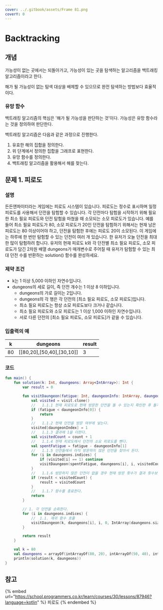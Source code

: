 ```yaml
---
cover: ../.gitbook/assets/Frame 81.png
coverY: 0
---
```


# Backtracking

## 개념

가능성이 없는 곳에서는 되돌아가고, 가능성이 있는 곳을 탐색하는 알고리즘을 백트래킹 알고리즘이라고 한다.

해가 될 가능성이 없는 탐색 대상을 배제할 수 있으므로 완전 탐색하는 방법보다 효율적이다.

### 유망 함수

백트래킹 알고리즘의 핵심은 '해가 될 가능성을 판단하는 것'이다. 가능성은 유망 함수라는 것을 정의하여 판단한다.

백트래킹 알고리즘은 다음과 같은 과정으로 진행한다.

1. 유효한 해의 집합을 정의한다.
2. 위 단계에서 정의한 집합을 그래프로 표현한다.
3. 유망 함수를 정의한다.
4. 백트래킹 알고리즘을 활용해서 해를 찾는다.



## 문제 1. 피로도

### 설명

든든앤파이터라는 게임에는 피로도 시스템이 있습니다. 피로도는 정수로 표시하며 일정 피로도를 사용해서 던전을 탐험할 수 있습니다. 각 던전마다 탐험을 시작하기 위해 필요한 최소 필요 피로도와 던전 탐험을 마쳤을 때 소모되는 소모 피로도가 있습니다. 예를 들어 최소 필요 피로도가 80, 소모 피로도가 20인 던전을 탐험하기 위해서는 현재 남은 피로도는 80 이상이어야 하고, 던전을 탐험한 후에는 피로도 20이 소모된다. 이 게임에는 하루에 한 번만 탐험할 수 있는 던전이 여러 개 있습니다. 한 유저가 오늘 던전을 최대한 많이 탐험하려 합니다. 유저의 현재 피로도 k와 각 던전별 최소 필요 피로도, 소모 피로도가 담긴 2차원 배열 dungeons가 매개변수로 주어질 때 유저가 탐험할 수 있는 최대 던전 수를 반환하는 solution() 함수를 완성하세요.



### 제약 조건

* k는 1 이상 5,000 이하인 자연수입니다.
* dungeons의 세로 길이, 즉 던전 개수는 1 이상 8 이하입니다.
  * dungeons의 가로 길이는 2입니다.
  * dungeons의 각 행은 각 던전의 \[최소 필요 피로도, 소모 피로도]입니다.
  * 최소 필요 피로도는 항상 소모 피로도보다 크거나 같습니다.
  * 최소 필요 피로도와 소모 피로도는 1 이상 1,000 이하인 자연수입니다.
  * 서로 다른 던전의 \[최소 필요 피로도, 소모 피로도]가 같을 수 있습니다.

### 입출력의 예

| k  | dungeons                      | result |
| -- | ----------------------------- | ------ |
| 80 | \[\[80,20],\[50,40],\[30,10]] | 3      |

### 코드

```kotlin
fun main() {
    fun solution(k: Int, daungeons: Array<IntArray>): Int {
        var result = 0

        fun visitDaungeon(fatigue: Int, daungeonInfo: IntArray, daungeonIndex: Int, count: Int, visit: IntArray) {
            val visited = visit.clone()
            //   1.1.1 현재 피로도로 현재 방문한 던전을 돌 수 있는지 확인한 후 돌지 못 할 경우 함수를 종료한다.
            if (fatigue < daungeonInfo[0]) {
                return
            }
            //   1.1.2 현재 던전을 방문 여부에 넣는다.
            visited[daungeonIndex] = 1
            //   1.1.3 결과에 1을 더한다.
            val visitedCount = count + 1
            //   1.1.4 현재 피로도에서 던전의 소요 피로도를 뺀다.
            val spentFatigue = fatigue - daungeonInfo[1]
            //   1.1.5 던전들에서 아직 방문하지 않은 던전을 찾아서 돈다.
            for (i in daungeons.indices) {
                if (visited[i] == 1) continue
                visitDaungeon(spentFatigue, daungeons[i], i, visitedCount, visited)
            }
            //   1.1.6 방문하지 않은 던전이 없을 경우 현재 방문 횟수가 결과 횟수보다 크면 결과 횟수를 변경한다.
            if (result < visitedCount) {
                result = visitedCount
            }
            //   1.1.7 함수를 종료한다.
            return
        }

        // 1. 각 던전을 순회한다.
        for (i in daungeons.indices) {
            //  1.1. 재귀 함수 호출
            visitDaungeon(k, daungeons[i], i, 0, IntArray(daungeons.size))
        }

        return result
    }

    val k = 80
    val daungeons = arrayOf(intArrayOf(80, 20), intArrayOf(50, 40), intArrayOf(30, 10))
    println(solution(k, daungeons))
}

```



## 참고

{% embed url="https://school.programmers.co.kr/learn/courses/30/lessons/87946?language=kotlin" %}
피로도
{% endembed %}

